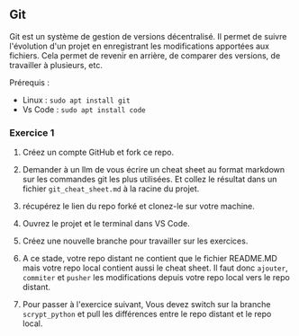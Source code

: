 ## Git

Git est un système de gestion de versions décentralisé. Il permet de suivre l'évolution d'un projet en enregistrant les modifications apportées aux fichiers. Cela permet de revenir en arrière, de comparer des versions, de travailler à plusieurs, etc.

Prérequis :
- Linux : `sudo apt install git`
- Vs Code : `sudo apt install code`

### Exercice 1

1. Créez un compte GitHub et fork ce repo.

2. Demander à un llm de vous écrire un cheat sheet au format markdown sur les commandes git les plus utilisées.
   Et collez le résultat dans un fichier `git_cheat_sheet.md` à la racine du projet.

2. récupérez le lien du repo forké et clonez-le sur votre machine.

3. Ouvrez le projet et le terminal dans VS Code.

4. Créez une nouvelle branche pour travailler sur les exercices.

5. A ce stade, votre repo distant ne contient que le fichier README.MD mais votre repo local contient aussi le cheat sheet. 
Il faut donc `ajouter`, `commiter` et `pusher` les modifications depuis votre repo local vers le repo distant.


6. Pour passer à l'exercice suivant, Vous devez switch sur la branche `scrypt_python` 
et pull les différences entre le repo distant et le repo local.